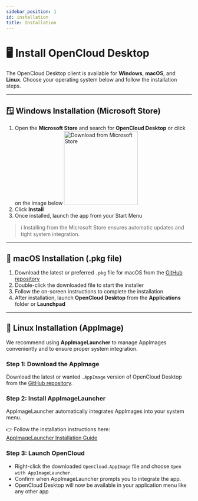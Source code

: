 ```yaml
---
sidebar_position: 1
id: installation
title: Installation
---
```


# 🖥️ Install OpenCloud Desktop

The OpenCloud Desktop client is available for **Windows**, **macOS**, and **Linux**. Choose your operating system below
and follow the installation steps.

---

## 🪟 Windows Installation (Microsoft Store)

1. Open the **Microsoft Store** and search for **OpenCloud Desktop** or click on the image below
   <a href="https://apps.microsoft.com/detail/9pbx43hcmldq?mode=direct">
   <img alt="Download from Microsoft Store" src="https://get.microsoft.com/images/en-us%20dark.svg" width="200"/> </a>
2. Click **Install**
3. Once installed, launch the app from your Start Menu

> ℹ️ Installing from the Microsoft Store ensures automatic updates and tight system integration.

---

## 🍎 macOS Installation (.pkg file)

1. Download the latest or preferred `.pkg` file for macOS from the
   [GitHub repository](https://github.com/opencloud-eu/desktop/releases)
2. Double-click the downloaded file to start the installer
3. Follow the on-screen instructions to complete the installation
4. After installation, launch **OpenCloud Desktop** from the **Applications** folder or **Launchpad**

---

## 🐧 Linux Installation (AppImage)

We recommend using **AppImageLauncher** to manage AppImages conveniently and to ensure proper system integration.

### Step 1: Download the AppImage

Download the latest or wanted `.AppImage` version of OpenCloud Desktop from the
[GitHub repository](https://github.com/opencloud-eu/desktop/releases).

### Step 2: Install AppImageLauncher

AppImageLauncher automatically integrates AppImages into your system menu.

👉 Follow the installation instructions here:  
[AppImageLauncher Installation Guide](https://github.com/TheAssassin/AppImageLauncher#installation)

### Step 3: Launch OpenCloud

- Right-click the downloaded `OpenCloud.AppImage` file and choose `Open with AppImageLauncher`.
- Confirm when AppImageLauncher prompts you to integrate the app.
- OpenCloud Desktop will now be available in your application menu like any other app
